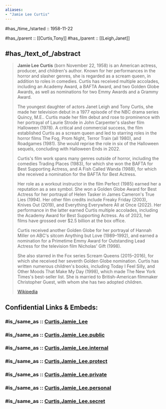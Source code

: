 ```yaml
---
aliases:
- "Jamie Lee Curtis"
---
```


#has_/time_/started :: 1958-11-22 

#has_/parent :: [[Curtis,Tony]] 
#has_/parent :: [[Leigh,Janet]] 

## #has_/text_of_/abstract 

> **Jamie Lee Curtis** (born November 22, 1958) is an American actress, producer, and children's author. 
> Known for her performances in the horror and slasher genres, she is regarded as a scream queen, 
> in addition to roles in comedies. 
> Curtis has received multiple accolades, including an Academy Award, 
> a BAFTA Award, and two Golden Globe Awards, 
> as well as nominations for two Emmy Awards and a Grammy Award.
>
> The youngest daughter of actors Janet Leigh and Tony Curtis, 
> she made her television debut in a 1977 episode of the NBC drama series Quincy, M.E.. 
> Curtis made her film debut and rose to prominence 
> with her portrayal of Laurie Strode in John Carpenter's slasher film Halloween (1978). 
> A critical and commercial success, the film established Curtis as a scream queen 
> and led to starring roles in the horror films The Fog, Prom Night, Terror Train (all 1980), and Roadgames (1981). 
> She would reprise the role in six of the Halloween sequels, concluding with Halloween Ends in 2022.
>
> Curtis's film work spans many genres outside of horror, including the comedies Trading Places (1983), 
> for which she won the BAFTA for Best Supporting Actress, and A Fish Called Wanda (1988), 
> for which she received a nomination for the BAFTA for Best Actress. 
> 
> Her role as a workout instructor in the film Perfect (1985) earned her a reputation as a sex symbol. 
> She won a Golden Globe Award for Best Actress for her portrayal of Helen Tasker in James Cameron's True Lies (1994). 
> Her other film credits include Freaky Friday (2003), Knives Out (2019), and Everything Everywhere All at Once (2022). 
> Her performance in the latter earned Curtis multiple accolades, 
> including the Academy Award for Best Supporting Actress. 
> As of 2023, her films have grossed over $2.5 billion at the box office.
>
> Curtis received another Golden Globe for her portrayal of Hannah Miller 
> on ABC's sitcom Anything but Love (1989–1992), 
> and earned a nomination for a Primetime Emmy Award for Outstanding Lead Actress 
> for the television film Nicholas' Gift (1998). 
> 
> She also starred in the Fox series Scream Queens (2015–2016), 
> for which she received her seventh Golden Globe nomination. 
> Curtis has written numerous children's books, 
> including Today I Feel Silly, and Other Moods That Make My Day (1998), 
> which made The New York Times's best-seller list. 
> She is married to British-American filmmaker Christopher Guest, with whom she has two adopted children.
>
> [Wikipedia](https://en.wikipedia.org/wiki/Jamie%20Lee%20Curtis)


## Confidential Links & Embeds: 

### #is_/same_as :: [Curtis,Jamie_Lee](/_Standards/Society/Communication/Media/Movie/Actor/US_Actor/Curtis,Jamie_Lee.md) 

### #is_/same_as :: [Curtis,Jamie_Lee.public](/_public/Society/Communication/Media/Movie/Actor/US_Actor/Curtis,Jamie_Lee.public.md) 

### #is_/same_as :: [Curtis,Jamie_Lee.internal](/_internal/Society/Communication/Media/Movie/Actor/US_Actor/Curtis,Jamie_Lee.internal.md) 

### #is_/same_as :: [Curtis,Jamie_Lee.protect](/_protect/Society/Communication/Media/Movie/Actor/US_Actor/Curtis,Jamie_Lee.protect.md) 

### #is_/same_as :: [Curtis,Jamie_Lee.private](/_private/Society/Communication/Media/Movie/Actor/US_Actor/Curtis,Jamie_Lee.private.md) 

### #is_/same_as :: [Curtis,Jamie_Lee.personal](/_personal/Society/Communication/Media/Movie/Actor/US_Actor/Curtis,Jamie_Lee.personal.md) 

### #is_/same_as :: [Curtis,Jamie_Lee.secret](/_secret/Society/Communication/Media/Movie/Actor/US_Actor/Curtis,Jamie_Lee.secret.md)


